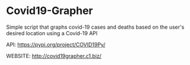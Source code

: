 # Covid19-Grapher
Simple script that graphs covid-19 cases and deaths based on the user's desired location using a Covid-19 API


API: https://pypi.org/project/COVID19Py/

WEBSITE: http://covid19grapher.c1.biz/
